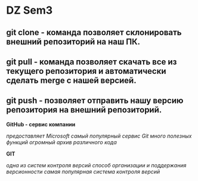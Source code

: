 # DZ Sem3

## git clone - команда позволяет склонировать внешний репозиторий на наш ПК.

## git pull - команда позволяет скачать все из текущего репозитория и автоматически сделать merge с нашей версией.

## git push - позволяет отправить нашу версию репозитория на внешний репозиторий.

**GitHub - сервис компании**

*предоставляет Microsoft*
*самый популярный сервис Git*
*много полезных функций*
*огромный архив различного кода*

**GIT**

*одна из систем контроля версий*
*способ организации и поддержания версионности*
*самая популярная система контроля версий*



